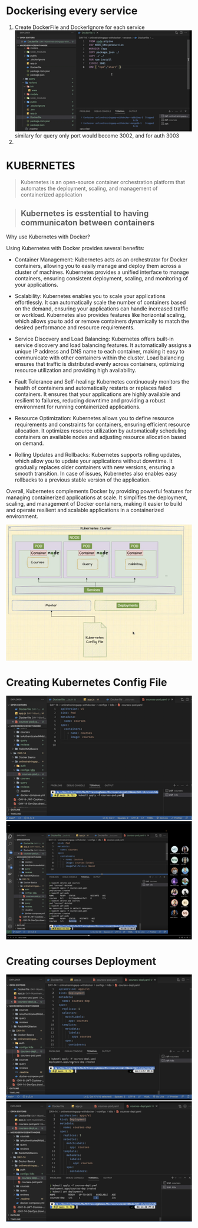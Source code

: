 # Dockerising every service

1. Create DockerFile and DockerIgnore for each service
![](2023-06-02-16-37-33.png)
similary for query only port would become 3002, and for auth 3003
2.

 # KUBERNETES
 > Kubernetes is an open-source container orchestration platform that automates the deployment, scaling, and management of containerized application

 > ## Kubernetes is esstential to having communicaton between containers

 Why use Kubernetes with Docker?

Using Kubernetes with Docker provides several benefits:

- Container Management: Kubernetes acts as an orchestrator for Docker containers, allowing you to easily manage and deploy them across a cluster of machines. Kubernetes provides a unified interface to manage containers, ensuring consistent deployment, scaling, and monitoring of your applications.

- Scalability: Kubernetes enables you to scale your applications effortlessly. It can automatically scale the number of containers based on the demand, ensuring your applications can handle increased traffic or workload. Kubernetes also provides features like horizontal scaling, which allows you to add or remove containers dynamically to match the desired performance and resource requirements.

- Service Discovery and Load Balancing: Kubernetes offers built-in service discovery and load balancing features. It automatically assigns a unique IP address and DNS name to each container, making it easy to communicate with other containers within the cluster. Load balancing ensures that traffic is distributed evenly across containers, optimizing resource utilization and providing high availability.

- Fault Tolerance and Self-healing: Kubernetes continuously monitors the health of containers and automatically restarts or replaces failed containers. It ensures that your applications are highly available and resilient to failures, reducing downtime and providing a robust environment for running containerized applications.

- Resource Optimization: Kubernetes allows you to define resource requirements and constraints for containers, ensuring efficient resource allocation. It optimizes resource utilization by automatically scheduling containers on available nodes and adjusting resource allocation based on demand.

- Rolling Updates and Rollbacks: Kubernetes supports rolling updates, which allow you to update your applications without downtime. It gradually replaces older containers with new versions, ensuring a smooth transition. In case of issues, Kubernetes also enables easy rollbacks to a previous stable version of the application.

Overall, Kubernetes complements Docker by providing powerful features for managing containerized applications at scale. It simplifies the deployment, scaling, and management of Docker containers, making it easier to build and operate resilient and scalable applications in a containerized environment.

![](2023-06-02-17-46-19.png)

# Creating Kubernetes Config File
![](2023-06-02-18-08-41.png)
![](2023-06-02-18-19-06.png)

# Creating courses Deployment
![](2023-06-02-18-53-50.png)
![](2023-06-02-18-55-34.png)
